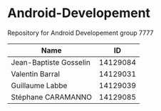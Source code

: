 Android-Developement
====================

Repository for Android Developement group 7777

| Name | ID |
| --- | --- |
| Jean-Baptiste Gosselin | 14129084 |
| Valentin Barral | 14129031 |
| Guillaume Labbe | 14129039 |
| Stéphane CARAMANNO | 14129085 |
